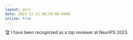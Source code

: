```yaml
---
layout: post
date: 2023-11-21 08:59:00-0400
inline: true
---
```


:trophy: I have been recognized as a top reviewer at NeurIPS 2023.

